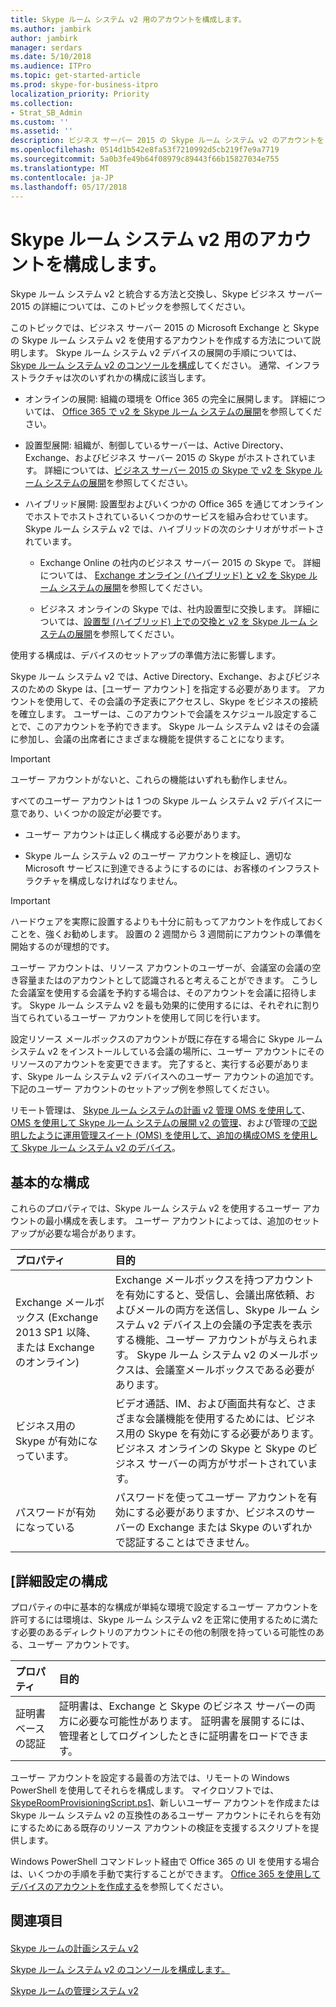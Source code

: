 ```yaml
---
title: Skype ルーム システム v2 用のアカウントを構成します。
ms.author: jambirk
author: jambirk
manager: serdars
ms.date: 5/10/2018
ms.audience: ITPro
ms.topic: get-started-article
ms.prod: skype-for-business-itpro
localization_priority: Priority
ms.collection:
- Strat_SB_Admin
ms.custom: ''
ms.assetid: ''
description: ビジネス サーバー 2015 の Skype ルーム システム v2 のアカウントを Exchange に構成して、Skype については、このトピックを参照してください。
ms.openlocfilehash: 0514d1b542e8fa53f7210992d5cb219f7e9a7719
ms.sourcegitcommit: 5a0b3fe49b64f08979c89443f66b15827034e755
ms.translationtype: MT
ms.contentlocale: ja-JP
ms.lasthandoff: 05/17/2018
---
```

# <a name="configure-accounts-for-skype-room-systems-v2"></a>Skype ルーム システム v2 用のアカウントを構成します。
 
Skype ルーム システム v2 と統合する方法と交換し、Skype ビジネス サーバー 2015 の詳細については、このトピックを参照してください。
  
このトピックでは、ビジネス サーバー 2015 の Microsoft Exchange と Skype の Skype ルーム システム v2 を使用するアカウントを作成する方法について説明します。 Skype ルーム システム v2 デバイスの展開の手順については、 [Skype ルーム システム v2 のコンソールを構成](console.md)してください。 通常、インフラストラクチャは次のいずれかの構成に該当します。
  
- オンラインの展開: 組織の環境を Office 365 の完全に展開します。 詳細については、 [Office 365 で v2 を Skype ルーム システムの展開](with-office-365.md)を参照してください。
    
- 設置型展開: 組織が、制御しているサーバーは、Active Directory、Exchange、およびビジネス サーバー 2015 の Skype がホストされています。 詳細については、[ビジネス サーバー 2015 の Skype で v2 を Skype ルーム システムの展開](with-skype-for-business-server-2015.md)を参照してください。
    
- ハイブリッド展開: 設置型およびいくつかの Office 365 を通じてオンラインでホストでホストされているいくつかのサービスを組み合わせています。 Skype ルーム システム v2 では、ハイブリッドの次のシナリオがサポートされています。 
    
  - Exchange Online の社内のビジネス サーバー 2015 の Skype で。 詳細については、 [Exchange オンライン (ハイブリッド) と v2 を Skype ルーム システムの展開](with-exchange-online.md)を参照してください。
    
  - ビジネス オンラインの Skype では、社内設置型に交換します。 詳細については、[設置型 (ハイブリッド) 上での交換と v2 を Skype ルーム システムの展開](with-exchange-on-premises.md)を参照してください。
    
使用する構成は、デバイスのセットアップの準備方法に影響します。
  
Skype ルーム システム v2 では、Active Directory、Exchange、およびビジネスのための Skype は、[ユーザー アカウント] を指定する必要があります。 アカウントを使用して、その会議の予定表にアクセスし、Skype をビジネスの接続を確立します。 ユーザーは、このアカウントで会議をスケジュール設定することで、このアカウントを予約できます。 Skype ルーム システム v2 はその会議に参加し、会議の出席者にさまざまな機能を提供することになります。
  
> [!IMPORTANT]
> ユーザー アカウントがないと、これらの機能はいずれも動作しません。 
  
すべてのユーザー アカウントは 1 つの Skype ルーム システム v2 デバイスに一意であり、いくつかの設定が必要です。
  
- ユーザー アカウントは正しく構成する必要があります。
    
- Skype ルーム システム v2 のユーザー アカウントを検証し、適切な Microsoft サービスに到達できるようにするのには、お客様のインフラストラクチャを構成しなければなりません。
    
> [!IMPORTANT]
> ハードウェアを実際に設置するよりも十分に前もってアカウントを作成しておくことを、強くお勧めします。 設置の 2 週間から 3 週間前にアカウントの準備を開始するのが理想的です。 
  
ユーザー アカウントは、リソース アカウントのユーザーが、会議室の会議の空き容量またはのアカウントとして認識されると考えることができます。 こうした会議室を使用する会議を予約する場合は、そのアカウントを会議に招待します。 Skype ルーム システム v2 を最も効果的に使用するには、それぞれに割り当てられているユーザー アカウントを使用して同じを行います。
  
設定リソース メールボックスのアカウントが既に存在する場合に Skype ルーム システム v2 をインストールしている会議の場所に、ユーザー アカウントにそのリソースのアカウントを変更できます。 完了すると、実行する必要があります、Skype ルーム システム v2 デバイスへのユーザー アカウントの追加です。 下記のユーザー アカウントのセットアップ例を参照してください。
  
リモート管理は、 [Skype ルーム システムの計画 v2 管理 OMS を使用して](../../plan-your-deployment/clients-and-devices/oms-management.md)、 [OMS を使用して Skype ルーム システムの展開 v2 の管理](with-oms.md)、および管理の[で説明したように運用管理スイート (OMS) を使用して、追加の構成OMS を使用して Skype ルーム システム v2 のデバイス](../../manage/skype-room-systems-v2/oms.md)。 
  
## <a name="basic-configuration"></a>基本的な構成

これらのプロパティでは、Skype ルーム システム v2 を使用するユーザー アカウントの最小構成を表します。 ユーザー アカウントによっては、追加のセットアップが必要な場合があります。
  
|**プロパティ**|**目的**|
|:-----|:-----|
|Exchange メールボックス (Exchange 2013 SP1 以降、または Exchange のオンライン)  <br/> |Exchange メールボックスを持つアカウントを有効にすると、受信し、会議出席依頼、およびメールの両方を送信し、Skype ルーム システム v2 デバイス上の会議の予定表を表示する機能、ユーザー アカウントが与えられます。 Skype ルーム システム v2 のメールボックスは、会議室メールボックスである必要があります。  <br/> |
|ビジネス用の Skype が有効になっています。  <br/> |ビデオ通話、IM、および画面共有など、さまざまな会議機能を使用するためには、ビジネス用の Skype を有効にする必要があります。 ビジネス オンラインの Skype と Skype のビジネス サーバーの両方がサポートされています。  <br/> |
|パスワードが有効になっている  <br/> |パスワードを使ってユーザー アカウントを有効にする必要がありますか、ビジネスのサーバーの Exchange または Skype のいずれかで認証することはできません。  <br/> |
   
## <a name="advanced-configuration"></a>[詳細設定の構成

プロパティの中に基本的な構成が単純な環境で設定するユーザー アカウントを許可するには環境は、Skype ルーム システム v2 を正常に使用するために満たす必要のあるディレクトリのアカウントにその他の制限を持っている可能性のある、ユーザー アカウントです。
  
|**プロパティ**|**目的**|
|:-----|:-----|
|証明書ベースの認証  <br/> |証明書は、Exchange と Skype のビジネス サーバーの両方に必要な可能性があります。 証明書を展開するには、管理者としてログインしたときに証明書をロードできます。  <br/> |
   
ユーザー アカウントを設定する最善の方法では、リモートの Windows PowerShell を使用してそれらを構成します。 マイクロソフトでは、 [SkypeRoomProvisioningScript.ps1](room-systems-v2-scripts.md)、新しいユーザー アカウントを作成または Skype ルーム システム v2 の互換性のあるユーザー アカウントにそれらを有効にするためにある既存のリソース アカウントの検証を支援するスクリプトを提供します。
  
Windows PowerShell コマンドレット経由で Office 365 の UI を使用する場合は、いくつかの手順を手動で実行することができます。 [Office 365 を使用してデバイスのアカウントを作成する](https://technet.microsoft.com/itpro/surface-hub/create-a-device-account-using-office-365)を参照してください。
  
## <a name="see-also"></a>関連項目

#### 

[Skype ルームの計画システム v2](../../plan-your-deployment/clients-and-devices/skype-room-systems-v2-0.md)
  
[Skype ルーム システム v2 のコンソールを構成します。](console.md)
  
[Skype ルームの管理システム v2](../../manage/skype-room-systems-v2/skype-room-systems-v2.md)


